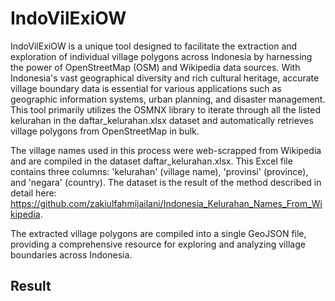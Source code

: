 # IndoVilExiOW
IndoVilExiOW is a unique tool designed to facilitate the extraction and exploration of individual village polygons across Indonesia by harnessing the power of OpenStreetMap (OSM) and Wikipedia data sources. With Indonesia's vast geographical diversity and rich cultural heritage, accurate village boundary data is essential for various applications such as geographic information systems, urban planning, and disaster management. This tool primarily utilizes the OSMNX library to iterate through all the listed kelurahan in the daftar_kelurahan.xlsx dataset and automatically retrieves village polygons from OpenStreetMap in bulk.

The village names used in this process were web-scrapped from Wikipedia and are compiled in the dataset daftar_kelurahan.xlsx. This Excel file contains three columns: 'kelurahan' (village name), 'provinsi' (province), and 'negara' (country). The dataset is the result of the method described in detail here: https://github.com/zakiulfahmijailani/Indonesia_Kelurahan_Names_From_Wikipedia.

The extracted village polygons are compiled into a single GeoJSON file, providing a comprehensive resource for exploring and analyzing village boundaries across Indonesia. 

## Result
